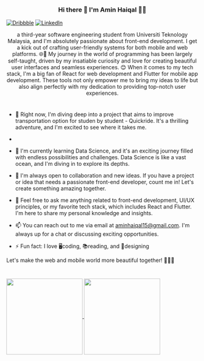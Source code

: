 <!--Header-->

### <div align="center">Hi there 👋 I'm Amin Haiqal 🧑‍💻</div>

[![Dribbble](https://badgen.net/badge/Dribbble/Follow%20Me/red?icon=dribbble)](https://dribbble.com/amin_haiqal)
[![LinkedIn](https://badgen.net/badge/LinkedIn/Connect/blue?icon=linkedin)](https://www.linkedin.com/in/your-linkedin-profile/)

<div align="center"> a third-year software engineering student from Universiti Teknology Malaysia, and I'm absolutely passionate about front-end development. I get a kick out of crafting user-friendly systems for both mobile and web platforms. 🌐📱 My journey in the world of programming has been largely self-taught, driven by my insatiable curiosity and love for creating beautiful user interfaces and seamless experiences. 😊 When it comes to my tech stack, I'm a big fan of React for web development and Flutter for mobile app development. These tools not only empower me to bring my ideas to life but also align perfectly with my dedication to providing top-notch user experiences. </div>

#
<!--Skills-->
- 🔭 Right now, I'm diving deep into a project that aims to improve transportation option for studen by student - Quickride. It's a thrilling adventure, and I'm excited to see where it takes me.
- 
- 🌱 I'm currently learning Data Science, and it's an exciting journey filled with endless possibilities and challenges. Data Science is like a vast ocean, and I'm diving in to explore its depths.

- 👯 I'm always open to collaboration and new ideas. If you have a project or idea that needs a passionate front-end developer, count me in! Let's create something amazing together.

- 💬 Feel free to ask me anything related to front-end development, UI/UX principles, or my favorite tech stack, which includes React and Flutter. I'm here to share my personal knowledge and insights.

- 📫 You can reach out to me via email at aminhaiqal15@gmail.com. I'm always up for a chat or discussing exciting opportunities.

- ⚡ Fun fact: I love 🖥️coding, 📚reading, and 🎨designing

Let's make the web and mobile world more beautiful together! 🌈👩‍💻 

#
  <a href="https://github.com/anuraghazra/github-readme-stats">
  <img height=200 align="center" src="https://github-readme-stats.vercel.app/api?username=aminhaiqal&show_icons=true&theme=dark" />
</a>
<a href="https://github.com/anuraghazra/convoychat">
  <img height=200 align="center" src="https://github-readme-stats.vercel.app/api/top-langs?username=aminhaiqal&layout=compact&langs_count=8&card_width=320" />
</a>

<!--
**aminhaiqal/aminhaiqal** is a ✨ _special_ ✨ repository because its `README.md` (this file) appears on your GitHub profile.

Here are some ideas to get you started:

- 🔭 I’m currently working on ...
- 🌱 I’m currently learning ...
- 👯 I’m looking to collaborate on ...
- 🤔 I’m looking for help with ...
- 💬 Ask me about ...
- 📫 How to reach me: ...
- 😄 Pronouns: ...
- ⚡ Fun fact: ...-->
<!--<a href="https://app.daily.dev/aminhaiqal"><img src="https://api.daily.dev/devcards/586a079c318a48be9ea2de4b18031ad6.png?r=v4a" width="200" align="right" alt="amin haiqal's Dev Card"/></a>-->

